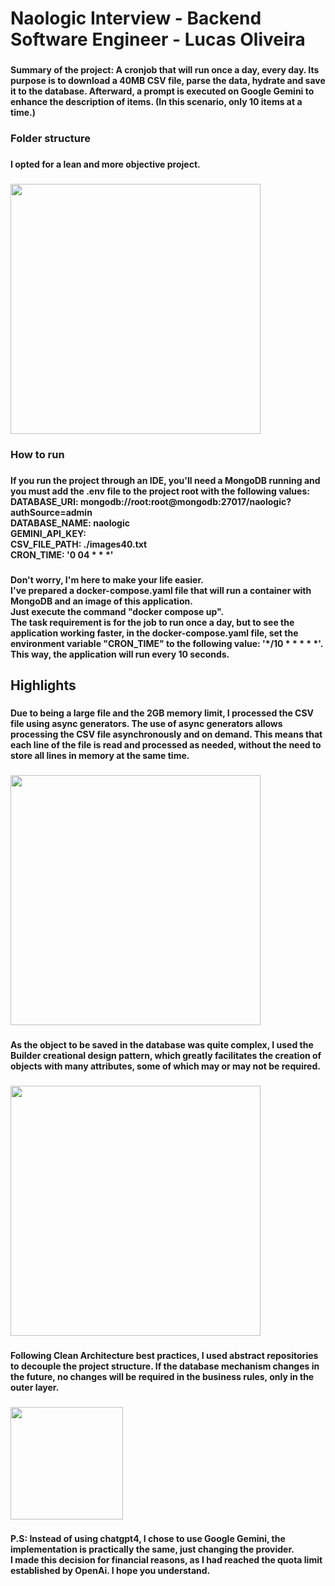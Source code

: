 <h1 align="left">Naologic Interview - Backend Software Engineer - Lucas Oliveira</h1>

###

<h4 align="left">Summary of the project: A cronjob that will run once a day, every day. Its purpose is to download a 40MB CSV file, parse the data, hydrate and save it to the database. Afterward, a prompt is executed on Google Gemini to enhance the description of items. (In this scenario, only 10 items at a time.)</h4>

###

<h3 align="left">Folder structure</h3>

###

<h4 align="left">I opted for a lean and more objective project.</h4>

###

<div align="left">
  <img height="400" src="https://storage.googleapis.com/bucket-lucas-oliveira-se-portfolio/folder_structure.png"  />
</div>

###

<h3 align="left">How to run</h3>

###

<h4 align="left">If you run the project through an IDE, you'll need a MongoDB running and you must add the .env file to the project root with the following values:<br>DATABASE_URI: mongodb://root:root@mongodb:27017/naologic?authSource=admin<br>      DATABASE_NAME: naologic<br>      GEMINI_API_KEY:<br>      CSV_FILE_PATH: ./images40.txt<br>      CRON_TIME: '0 04 * * *'</h4>

###

<h4 align="left">Don't worry, I'm here to make your life easier.<br>I've prepared a docker-compose.yaml file that will run a container with MongoDB and an image of this application.<br>Just execute the command "docker compose up".<br>The task requirement is for the job to run once a day, but to see the application working faster, in the docker-compose.yaml file, set the environment variable "CRON_TIME" to the following value: '*/10 * * * * *'. This way, the application will run every 10 seconds.</h4>

###

<h2 align="left">Highlights</h2>

###

<h4 align="left">Due to being a large file and the 2GB memory limit, I processed the CSV file using async generators. The use of async generators allows processing the CSV file asynchronously and on demand. This means that each line of the file is read and processed as needed, without the need to store all lines in memory at the same time.</h4>

###

<div align="left">
  <img height="400" src="https://storage.googleapis.com/bucket-lucas-oliveira-se-portfolio/async_generators.png"  />
</div>

###

<h4 align="left">As the object to be saved in the database was quite complex, I used the Builder creational design pattern, which greatly facilitates the creation of objects with many attributes, some of which may or may not be required.</h4>

###

<div align="left">
  <img height="400" src="https://storage.googleapis.com/bucket-lucas-oliveira-se-portfolio/product_builder.png"  />
</div>

###

<h4 align="left">Following Clean Architecture best practices, I used abstract repositories to decouple the project structure. If the database mechanism changes in the future, no changes will be required in the business rules, only in the outer layer.</h4>

###

<div align="left">
  <img height="180" src="https://storage.googleapis.com/bucket-lucas-oliveira-se-portfolio/abstract_repository.png"  />
</div>

###

<h4 align="left">P.S: Instead of using chatgpt4, I chose to use Google Gemini, the implementation is practically the same, just changing the provider.<br>I made this decision for financial reasons, as I had reached the quota limit established by OpenAi. I hope you understand.</h4>

###
